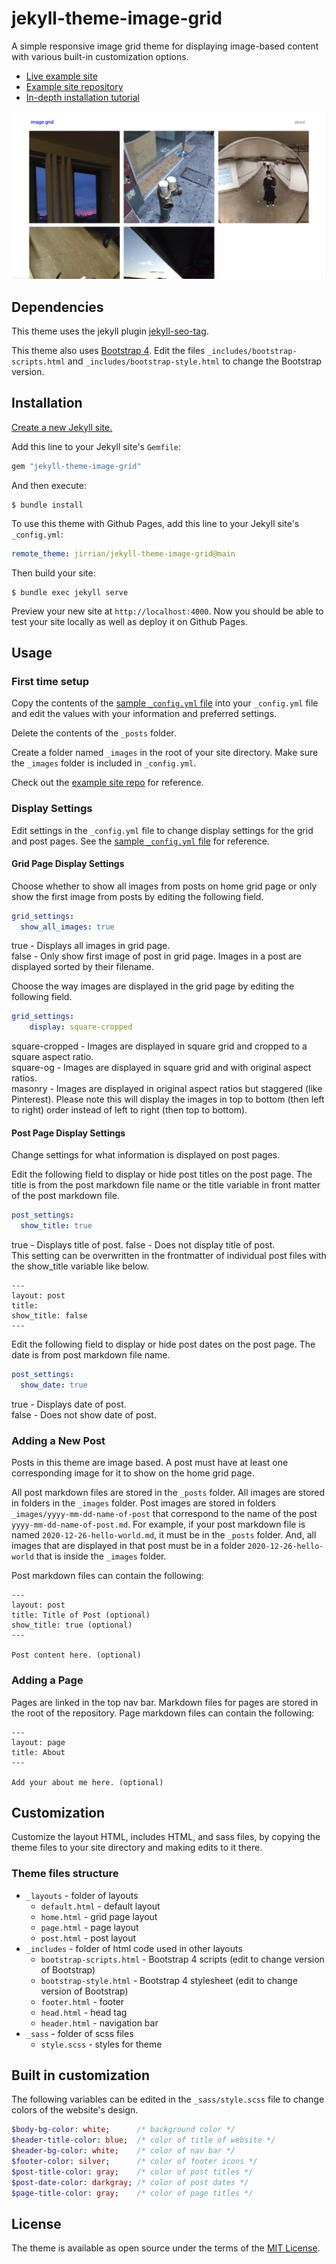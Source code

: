 # jekyll-theme-image-grid

A simple responsive image grid theme for displaying image-based content with various built-in customization options.

- [Live example site](http://www.jzhong.today/image-grid-example/)
- [Example site repository](https://github.com/jirrian/image-grid-example)
- [In-depth installation tutorial](https://pages.virtualgoodsdealer.com/articles/2021/01/21/simple-website-tutorial-part-three/)

![Example Screenshot](screenshot.png)

## Dependencies

This theme uses the jekyll plugin [jekyll-seo-tag](https://github.com/jekyll/jekyll-seo-tag).

This theme also uses [Bootstrap 4](https://getbootstrap.com/docs/4.6/getting-started/introduction/). Edit the files `_includes/bootstrap-scripts.html` and `_includes/bootstrap-style.html` to change the Bootstrap version.

## Installation

[Create a new Jekyll site.](https://jekyllrb.com/docs/#instructions)

Add this line to your Jekyll site's `Gemfile`:

```ruby
gem "jekyll-theme-image-grid"
```
And then execute:

    $ bundle install

To use this theme with Github Pages, add this line to your Jekyll site's `_config.yml`:

```yaml
remote_theme: jirrian/jekyll-theme-image-grid@main
```

Then build your site:

    $ bundle exec jekyll serve

Preview your new site at `http://localhost:4000`. Now you should be able to test your site locally as well as deploy it on Github Pages.

## Usage
### First time setup

Copy the contents of the [sample `_config.yml` file](https://github.com/jirrian/image-grid-example/blob/main/_config.yml) into your `_config.yml` file and edit the values with your information and preferred settings.

Delete the contents of the `_posts` folder.

Create a folder named `_images` in the root of your site directory. Make sure the `_images` folder is included in `_config.yml`.

Check out the [example site repo](https://github.com/jirrian/image-grid-example) for reference.

### Display Settings

Edit settings in the `_config.yml` file to change display settings for the grid and post pages. See the [sample `_config.yml` file](https://github.com/jirrian/image-grid-example/blob/main/_config.yml) for reference.

#### Grid Page Display Settings

Choose whether to show all images from posts on home grid page or only show the first image from posts by editing the following field.
```yaml
grid_settings:
  show_all_images: true
```   
true - Displays all images in grid page.   
false - Only show first image of post in grid page. Images in a post are displayed sorted by their filename.

Choose the way images are displayed in the grid page by editing the following field.
```yaml
grid_settings:
    display: square-cropped
```   
square-cropped - Images are displayed in square grid and cropped to a square aspect ratio.   
square-og - Images are displayed in square grid and with original aspect ratios.   
masonry - Images are displayed in original aspect ratios but staggered (like Pinterest). Please note this will display the images in top to bottom (then left to right) order instead of left to right (then top to bottom).

#### Post Page Display Settings

Change settings for what information is displayed on post pages.

Edit the following field to display or hide post titles on the post page. The title is from the post markdown file name or the title variable in front matter of the post markdown file.
```yaml
post_settings:
  show_title: true
```   
true - Displays title of post.
false - Does not display title of post.   
This setting can be overwritten in the frontmatter of individual post files with the show_title variable like below.
```
---
layout: post
title:
show_title: false
---
```

Edit the following field to display or hide post dates on the post page. The date is from post markdown file name.
```yaml
post_settings:
  show_date: true
```   
true - Displays date of post.   
false - Does not show date of post.

### Adding a New Post

Posts in this theme are image based. A post must have at least one corresponding image for it to show on the home grid page.

All post markdown files are stored in the `_posts` folder.
All images are stored in folders in the `_images` folder. Post images are stored in folders `_images/yyyy-mm-dd-name-of-post` that correspond to the name of the post `yyyy-mm-dd-name-of-post.md`. For example, if your post markdown file is named `2020-12-26-hello-world.md`, it must be in the `_posts` folder. And, all images that are displayed in that post must be in a folder `2020-12-26-hello-world` that is inside the `_images` folder.

Post markdown files can contain the following:
```
---
layout: post
title: Title of Post (optional)
show_title: true (optional)
---

Post content here. (optional)
```

### Adding a Page

Pages are linked in the top nav bar. Markdown files for pages are stored in the root of the repository. Page markdown files can contain the following:
```
---
layout: page
title: About
---

Add your about me here. (optional)
```

## Customization
Customize the layout HTML, includes HTML, and sass files, by copying the theme files to your site directory and making edits to it there.

### Theme files structure
- `_layouts` - folder of layouts
	- `default.html` - default layout
	- `home.html` - grid page layout
	- `page.html` - page layout
	- `post.html` - post layout
- `_includes` - folder of html code used in other layouts
	- `bootstrap-scripts.html` - Bootstrap 4 scripts (edit to change version of Bootstrap)
	- `bootstrap-style.html` - Bootstrap 4 stylesheet (edit to change version of Bootstrap)
	- `footer.html` - footer
	- `head.html` - head tag
	- `header.html` - navigation bar
- `_sass` - folder of scss files
	- `style.scss` - styles for theme

## Built in customization
The following variables can be edited in the `_sass/style.scss` file to change colors of the website's design.
```sass
$body-bg-color: white;		/* background color */
$header-title-color: blue;	/* color of title of website */
$header-bg-color: white;	/* color of nav bar */
$footer-color: silver;		/* color of footer icons */
$post-title-color: gray;	/* color of post titles */
$post-date-color: darkgray;	/* color of post dates */
$page-title-color: gray;	/* color of page titles */
```

## License

The theme is available as open source under the terms of the [MIT License](https://opensource.org/licenses/MIT).
